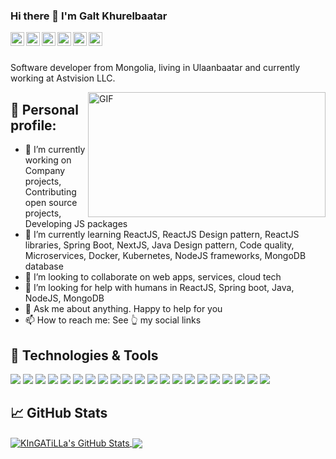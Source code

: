 ### Hi there 👋 I'm Galt Khurelbaatar

<!--
**KInGATiLLa/KInGATiLLa** is a ✨ _special_ ✨ repository because its `README.md` (this file) appears on your GitHub profile. -->

<a href="https://www.linkedin.com/in/galt-khurelbaatar-b103b6115/">
  <img align="left" alt="Galt's Linkedin" width="22px" src="https://cdn.jsdelivr.net/npm/simple-icons@v3/icons/linkedin.svg" />
</a>

<a href="https://twitter.com/galt_kh">
  <img align="left" alt="Galt's Twitter" width="22px" src="https://cdn.jsdelivr.net/npm/simple-icons@v3/icons/twitter.svg" />
</a>

<a href="https://www.facebook.com/king.atilla/">
  <img align="left" alt="Galt's Facebook" width="22px" src="https://cdn.jsdelivr.net/npm/simple-icons@v3/icons/facebook.svg" />
</a>

<a href="https://www.instagram.com/galtkh/">
  <img align="left" alt="Galt's Instagram" width="22px" src="https://cdn.jsdelivr.net/npm/simple-icons@v3/icons/instagram.svg" />
</a>

<a href="https://medium.kingalt.me/">
  <img align="left" alt="Galt's Medium" width="22px" src="https://cdn.jsdelivr.net/npm/simple-icons@v3/icons/medium.svg" />
</a>

<a href="https://blog.kingalt.me/">
  <img align="left" alt="Galt's Blog" width="22px" src="https://cdn.jsdelivr.net/npm/simple-icons@v3/icons/hashnode.svg" />
</a>

<br/>
<br/>

Software developer from Mongolia, living in Ulaanbaatar and currently working at Astvision LLC.

  <img align="right" alt="GIF" src="https://media.giphy.com/media/QpVUMRUJGokfqXyfa1/giphy.gif" width="380" height="200" />

## 📜 Personal profile:

- 🔭 I’m currently working on Company projects, Contributing open source projects, 
      Developing JS packages
- 🌱 I’m currently learning ReactJS, ReactJS Design pattern, ReactJS libraries, 
      Spring Boot, NextJS, Java Design pattern, Code quality, Microservices, 
      Docker, Kubernetes, NodeJS frameworks, MongoDB database
- 👯 I’m looking to collaborate on web apps, services, cloud tech
- 🤔 I’m looking for help with humans in ReactJS, Spring boot, Java, NodeJS, MongoDB
- 💬 Ask me about anything. Happy to help for you
- 📫 How to reach me: See 👆 my social links


## 🔧 Technologies & Tools
![](https://img.shields.io/badge/OS-Linux-informational?style=flat&logo=linux&logoColor=white&color=2bbc8a)
![](https://img.shields.io/badge/OS-Windows-informational?style=flat&logo=windows&logoColor=white&color=2bbc8a)
![](https://img.shields.io/badge/Editor-VSCode-informational?style=flat&logo=visual-studio-code&logoColor=white&color=2bbc8a)
![](https://img.shields.io/badge/Code-Python-informational?style=flat&logo=python&logoColor=white&color=2bbc8a)
![](https://img.shields.io/badge/Code-PHP-informational?style=flat&logo=php&logoColor=white&color=2bbc8a)
![](https://img.shields.io/badge/Framework-Laravel-informational?style=flat&logo=laravel&logoColor=white&color=2bbc8a)
![](https://img.shields.io/badge/Framework-Django-informational?style=flat&logo=django&logoColor=white&color=2bbc8a)
![](https://img.shields.io/badge/Framework-Express.JS-informational?style=flat&logo=node.js&logoColor=white&color=2bbc8a)
![](https://img.shields.io/badge/Framework-Spring%20Boot-informational?style=flat&logo=spring&logoColor=white&color=2bbc8a)
![](https://img.shields.io/badge/Code-JavaScript-informational?style=flat&logo=javascript&logoColor=white&color=2bbc8a)
![](https://img.shields.io/badge/Code-JQuery-informational?style=flat&logo=jquery&logoColor=white&color=2bbc8a)
![](https://img.shields.io/badge/Code-React.JS-informational?style=flat&logo=react&logoColor=white&color=2bbc8a)
![](https://img.shields.io/badge/Code-React%20Native-informational?style=flat&logo=react&logoColor=white&color=2bbc8a)
![](https://img.shields.io/badge/Shell-Bash-informational?style=flat&logo=gnu-bash&logoColor=white&color=2bbc8a)
![](https://img.shields.io/badge/Database-MySQL-informational?style=flat&logo=mysql&logoColor=white&color=2bbc8a)
![](https://img.shields.io/badge/Database-PostgreSQL-informational?style=flat&logo=postgresql&logoColor=white&color=2bbc8a)
![](https://img.shields.io/badge/Database-MongoDB-informational?style=flat&logo=mongodb&logoColor=white&color=2bbc8a)
![](https://img.shields.io/badge/DevOps-Docker-informational?style=flat&logo=docker&logoColor=white&color=2bbc8a)
![](https://img.shields.io/badge/DevOps-Kubernetes-informational?style=flat&logo=kubernetes&logoColor=white&color=2bbc8a)
![](https://img.shields.io/badge/DevOps-AWS-informational?style=flat&logo=amazon-aws&logoColor=white&color=2bbc8a)
![](https://img.shields.io/badge/DevOps-Google%20Cloud-informational?style=flat&logo=google-cloud&logoColor=white&color=2bbc8a)


## &#x1f4c8; GitHub Stats
<a href="https://github.com/KInGATiLLa/KInGATiLLa">
  <img align="center" src="https://github-readme-stats.vercel.app/api?username=KInGATiLLa&show_icons=true&line_height=27&count_private=true&theme=radical" alt="KInGATiLLa's GitHub Stats" />
</a>

<a href="https://github.com/KInGATiLLa/KInGATiLLa">
  <img align="center" src="https://github-readme-stats.vercel.app/api/top-langs/?username=KInGATiLLa&langs_count=8&theme=radical" />
</a>

